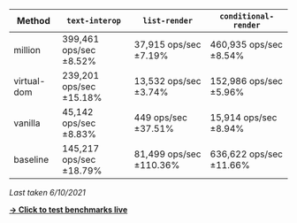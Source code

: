 | Method      | `text-interop`          | `list-render`           | `conditional-render`    |
| ----------- | ----------------------- | ----------------------- | ----------------------- |
| million     | 399,461 ops/sec ±8.52%  | 37,915 ops/sec ±7.19%   | 460,935 ops/sec ±8.54%  |
| virtual-dom | 239,201 ops/sec ±15.18% | 13,532 ops/sec ±3.74%   | 152,986 ops/sec ±5.96%  |
| vanilla     | 45,142 ops/sec ±8.83%   | 449 ops/sec ±37.51%     | 15,914 ops/sec ±8.94%   |
| baseline    | 145,217 ops/sec ±18.79% | 81,499 ops/sec ±110.36% | 636,622 ops/sec ±11.66% |

_Last taken 6/10/2021_

[**→ Click to test benchmarks live**](https://million-benchmarks.netlify.app/)
